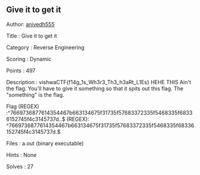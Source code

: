 ## Give it to get it

Author: <a href="https://github.com/anivedh555">anivedh555</a>

Title : Give it to get it	

Category : Reverse Engineering

Scoring : Dynamic

Points : 497

Description : vishwaCTF{f14g_1s_Wh3r3_Th3_h3aRt_L1Es} HEHE THIS Ain't the flag. You'll have to give it something so that it spits out this flag. The "something" is the flag.

Flag (REGEX) :^7669736877614354467b663134675f31735f57683372335f5468335f68336152745f4c3145737d..$
(REGEX): ^7669736877614354467b663134675f31735f57683372335f5468335f68336152745f4c3145737d.$

Files : a.out (binary executable)

Hints : None

Solves : 27
